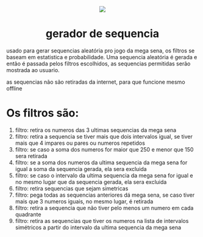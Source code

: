 <p align="center"><img src="https://user-images.githubusercontent.com/59841892/172259927-c8463fb8-64b4-4490-beca-bd8ac044a693.png" style="max-width: 100%;"></p>
<h1 align="center"> gerador de sequencia </h1>
<p>
  usado para gerar sequencias aleatória pro jogo da mega sena, os filtros se baseam em estatistica e probabilidade.
  Uma sequencia aleatória é gerada e então é passada pelos filtros escolhidos, as sequencias permitidas serão mostrada ao usuario.
</p>
<p>as sequencias não são retiradas da internet, para que funcione mesmo offline</p>
<h1> Os filtros são: </h1>
<ol>
  <li> filtro: retira os numeros das 3 ultimas sequencias da mega sena
  <li> filtro: retira a sequencia se tiver mais que dois intervalos igual, se tiver mais que 4 impares ou pares ou numeros repetidos
  <li> filtro: se caso a soma dos numeros for maior que 250 e menor que 150 sera retirada
  <li> filtro: se a soma dos numeros da ultima sequencia da mega sena for igual a soma da sequencia gerada, ela sera excluida
  <li> filtro: se caso o intervalo da ultima sequencia da mega sena for igual e no mesmo lugar que da sequencia gerada, ela sera excluida
  <li> filtro: retira sequencias que sejam simetricas
  <li> filtro: pega todas as sequencias anteriores dá mega sena, se caso tiver mais que 3 numeros iguais, no mesmo lugar, é retirada
  <li> filtro: retira a sequencia que não tiver pelo menos um numero em cada quadrante
  <li> filtro: retira as sequencias que tiver os numeros na lista de intervalos simétricos a partir do intervalo da ultima sequencia da mega sena
</ol>
